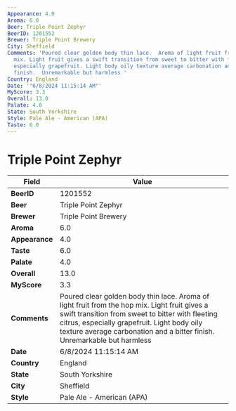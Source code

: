 ```yaml
---
Appearance: 4.0
Aroma: 6.0
Beer: Triple Point Zephyr
BeerID: 1201552
Brewer: Triple Point Brewery
City: Sheffield
Comments: 'Poured clear golden body thin lace.  Aroma of light fruit from the hop
  mix. Light fruit gives a swift transition from sweet to bitter with fleeting citrus,
  especially grapefruit. Light body oily texture average carbonation and a bitter
  finish.  Unremarkable but harmless '
Country: England
Date: '"6/8/2024 11:15:14 AM"'
MyScore: 3.3
Overall: 13.0
Palate: 4.0
State: South Yorkshire
Style: Pale Ale - American (APA)
Taste: 6.0
---
```


# Triple Point Zephyr

| Field         | Value |
|---------------|-------|
| **BeerID** | 1201552 |
| **Beer** | Triple Point Zephyr |
| **Brewer** | Triple Point Brewery |
| **Aroma** | 6.0 |
| **Appearance** | 4.0 |
| **Taste** | 6.0 |
| **Palate** | 4.0 |
| **Overall** | 13.0 |
| **MyScore** | 3.3 |
| **Comments** | Poured clear golden body thin lace.  Aroma of light fruit from the hop mix. Light fruit gives a swift transition from sweet to bitter with fleeting citrus, especially grapefruit. Light body oily texture average carbonation and a bitter finish.  Unremarkable but harmless  |
| **Date** | 6/8/2024 11:15:14 AM |
| **Country** | England |
| **State** | South Yorkshire |
| **City** | Sheffield |
| **Style** | Pale Ale - American (APA) |

